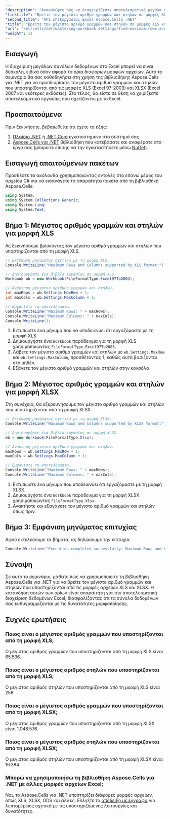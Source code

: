 ```yaml
---
"description": "Ανακαλύψτε πώς να διαχειρίζεστε αποτελεσματικά μεγάλα σύνολα δεδομένων στο Excel χρησιμοποιώντας τη βιβλιοθήκη Aspose.Cells για .NET. Αυτός ο οδηγός παρέχει μια βήμα προς βήμα προσέγγιση για τον προσδιορισμό του μέγιστου αριθμού γραμμών και στηλών που υποστηρίζονται από τις μορφές αρχείων XLS και XLSX."
"linktitle": "Βρείτε τον μέγιστο αριθμό γραμμών και στηλών σε μορφές XLS και XLSX"
"second_title": "API επεξεργασίας Excel Aspose.Cells .NET"
"title": "Βρείτε τον μέγιστο αριθμό γραμμών και στηλών σε μορφές XLS και XLSX"
"url": "/el/cells/net/mastering-workbook-settings/find-maximum-rows-and-columns/"
"weight": 11
---
```


## Εισαγωγή

Η διαχείριση μεγάλων συνόλων δεδομένων στο Excel μπορεί να είναι δύσκολη, ειδικά όσον αφορά τα όρια διαφόρων μορφών αρχείων. Αυτό το σεμινάριο θα σας καθοδηγήσει στη χρήση της βιβλιοθήκης Aspose.Cells για .NET για να προσδιορίσετε τον μέγιστο αριθμό γραμμών και στηλών που υποστηρίζονται από τις μορφές XLS (Excel 97-2003) και XLSX (Excel 2007 και νεότερες εκδόσεις). Στο τέλος, θα είστε σε θέση να χειρίζεστε αποτελεσματικά εργασίες που σχετίζονται με το Excel.

## Προαπαιτούμενα

Πριν ξεκινήσετε, βεβαιωθείτε ότι έχετε τα εξής:

1. [Πλαίσιο .NET](https://dotnet.microsoft.com/en-us/download) ή [.NET Core](https://dotnet.microsoft.com/en-us/download) εγκατεστημένο στο σύστημά σας.
2. [Aspose.Cells για .NET](https://releases.aspose.com/cells/net/) βιβλιοθήκη που κατεβάσατε και αναφέρατε στο έργο σας (μπορείτε επίσης να την εγκαταστήσετε μέσω [NuGet](https://www.nuget.org/packages/Aspose.Cells/)).

## Εισαγωγή απαιτούμενων πακέτων

Προσθέστε τα ακόλουθα χρησιμοποιώντας εντολές στο επάνω μέρος του αρχείου C# για να εισαγάγετε τα απαραίτητα πακέτα από τη βιβλιοθήκη Aspose.Cells:

```csharp
using System;
using System.Collections.Generic;
using System.Linq;
using System.Text;
```

## Βήμα 1: Μέγιστος αριθμός γραμμών και στηλών για μορφή XLS

Ας ξεκινήσουμε βρίσκοντας τον μέγιστο αριθμό γραμμών και στηλών που υποστηρίζονται από τη μορφή XLS.

```csharp
// Εκτύπωση μηνύματος σχετικά με τη μορφή XLS.
Console.WriteLine("Maximum Rows and Columns supported by XLS format:");

// Δημιουργήστε ένα βιβλίο εργασίας σε μορφή XLS.
Workbook wb = new Workbook(FileFormatType.Excel97To2003);

// Ανάκτηση μέγιστου αριθμού γραμμών και στηλών.
int maxRows = wb.Settings.MaxRow + 1;
int maxCols = wb.Settings.MaxColumn + 1;

// Εμφανίστε τα αποτελέσματα.
Console.WriteLine("Maximum Rows: " + maxRows);
Console.WriteLine("Maximum Columns: " + maxCols);
Console.WriteLine();
```

1. Εκτυπώστε ένα μήνυμα που να υποδεικνύει ότι εργαζόμαστε με τη μορφή XLS.
2. Δημιουργήστε ένα `Workbook` παράδειγμα για τη μορφή XLS χρησιμοποιώντας `FileFormatType.Excel97To2003`.
3. Λάβετε τον μέγιστο αριθμό γραμμών και στηλών με `wb.Settings.MaxRow` και `wb.Settings.MaxColumn`, προσθέτοντας 1, καθώς αυτά βασίζονται στο μηδέν.
4. Εξάγετε τον μέγιστο αριθμό γραμμών και στηλών στην κονσόλα.

## Βήμα 2: Μέγιστος αριθμός γραμμών και στηλών για μορφή XLSX

Στη συνέχεια, θα εξερευνήσουμε τον μέγιστο αριθμό γραμμών και στηλών που υποστηρίζονται από τη μορφή XLSX.

```csharp
// Εκτύπωση μηνύματος σχετικά με τη μορφή XLSX.
Console.WriteLine("Maximum Rows and Columns supported by XLSX format:");

// Δημιουργήστε ένα βιβλίο εργασίας σε μορφή XLSX.
wb = new Workbook(FileFormatType.Xlsx);

// Ανάκτηση μέγιστου αριθμού γραμμών και στηλών.
maxRows = wb.Settings.MaxRow + 1;
maxCols = wb.Settings.MaxColumn + 1;

// Εμφανίστε τα αποτελέσματα.
Console.WriteLine("Maximum Rows: " + maxRows);
Console.WriteLine("Maximum Columns: " + maxCols);
```

1. Εκτυπώστε ένα μήνυμα που υποδεικνύει ότι εργαζόμαστε με τη μορφή XLSX.
2. Δημιουργήστε ένα `Workbook` παράδειγμα για τη μορφή XLSX χρησιμοποιώντας `FileFormatType.Xlsx`.
3. Ανακτήστε και εξαγάγετε τον μέγιστο αριθμό γραμμών και στηλών όπως πριν.

## Βήμα 3: Εμφάνιση μηνύματος επιτυχίας

Αφού εκτελέσουμε τα βήματα, ας δηλώσουμε την επιτυχία.

```csharp
Console.WriteLine("Execution completed successfully: Maximum Rows and Columns retrieval for both formats.");
```

## Σύναψη

Σε αυτό το σεμινάριο, μάθατε πώς να χρησιμοποιείτε τη βιβλιοθήκη Aspose.Cells για .NET για να βρείτε τον μέγιστο αριθμό γραμμών και στηλών που υποστηρίζονται από τις μορφές αρχείων XLS και XLSX. Η κατανόηση αυτών των ορίων είναι απαραίτητη για την αποτελεσματική διαχείριση δεδομένων Excel, διασφαλίζοντας ότι τα σύνολα δεδομένων σας ευθυγραμμίζονται με τις δυνατότητες μορφοποίησης.

## Συχνές ερωτήσεις

### Ποιος είναι ο μέγιστος αριθμός γραμμών που υποστηρίζονται από τη μορφή XLS;
Ο μέγιστος αριθμός γραμμών που υποστηρίζονται από τη μορφή XLS είναι 65.536.

### Ποιος είναι ο μέγιστος αριθμός στηλών που υποστηρίζονται από τη μορφή XLS;
Ο μέγιστος αριθμός στηλών που υποστηρίζονται από τη μορφή XLS είναι 256.

### Ποιος είναι ο μέγιστος αριθμός γραμμών που υποστηρίζονται από τη μορφή XLSX;
Ο μέγιστος αριθμός γραμμών που υποστηρίζονται από τη μορφή XLSX είναι 1.048.576.

### Ποιος είναι ο μέγιστος αριθμός στηλών που υποστηρίζονται από τη μορφή XLSX;
Ο μέγιστος αριθμός στηλών που υποστηρίζονται από τη μορφή XLSX είναι 16.384.

### Μπορώ να χρησιμοποιήσω τη βιβλιοθήκη Aspose.Cells για .NET με άλλες μορφές αρχείων Excel;
Ναι, το Aspose.Cells για .NET υποστηρίζει διάφορες μορφές αρχείων, όπως XLS, XLSX, ODS και άλλες. Ελέγξτε το [απόδειξη με έγγραφα](https://reference.aspose.com/cells/net/) για λεπτομέρειες σχετικά με τις υποστηριζόμενες λειτουργίες και δυνατότητες.